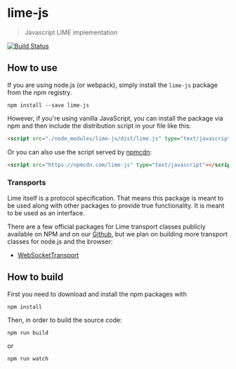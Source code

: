 # lime-js
> Javascript LIME implementation

[![Build Status](https://travis-ci.org/takenet/lime-js.svg)](https://travis-ci.org/takenet/lime-js)

## How to use
If you are using node.js (or webpack), simply install the `lime-js` package from the npm registry.

    npm install --save lime-js

However, if you're using vanilla JavaScript, you can install the package via npm and then include the distribution script in your file like this:
```html
<script src="./node_modules/lime-js/dist/lime.js" type="text/javascript"></script>
```

Or you can also use the script served by [npmcdn](https://npmcdn.com):
```html
<script src="https://npmcdn.com/lime-js" type="text/javascript"></script>
```

### Transports
Lime itself is a protocol specification. That means this package is meant to be used along with other packages to provide true functionality. It is meant to be used as an interface.

There are a few official packages for Lime transport classes publicly available on NPM and on our [Github](https://github.com/takenet), but we plan on building more transport classes for node.js and the browser:
- [WebSocketTransport](https://github.com/takenet/lime-transport-websocket)

## How to build
First you need to download and install the npm packages with
```
npm install
```

Then, in order to build the source code:
```
npm run build
```
or
```
npm run watch
```

